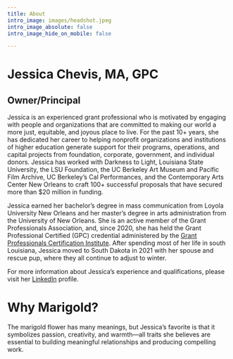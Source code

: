 ```yaml
---
title: About
intro_image: images/headshot.jpeg
intro_image_absolute: false
intro_image_hide_on_mobile: false

---
```


# **Jessica Chevis, MA, GPC** 

## Owner/Principal

Jessica is an experienced grant professional who is motivated by engaging with people and organizations that are committed to making our world a more just, equitable, and joyous place to live. For the past 10+ years, she has dedicated her career to helping nonprofit organizations and institutions of higher education generate support for their programs, operations, and capital projects from foundation, corporate, government, and individual donors. Jessica has worked with Darkness to Light, Louisiana State University, the LSU Foundation, the UC Berkeley Art Museum and Pacific Film Archive, UC Berkeley’s Cal Performances, and the Contemporary Arts Center New Orleans to craft 100+ successful proposals that have secured more than $20 million in funding.

Jessica earned her bachelor’s degree in mass communication from Loyola University New Orleans and her master’s degree in arts administration from the University of New Orleans. She is an active member of the Grant Professionals Association, and, since 2020, she has held the Grant Professional Certified (GPC) credential administered by the [Grant Professionals Certification Institute](https://www.grantcredential.org). After spending most of her life in south Louisiana, Jessica moved to South Dakota in 2021 with her spouse and rescue pup, where they all continue to adjust to winter.

For more information about Jessica’s experience and qualifications, please visit her [LinkedIn](https://www.linkedin.com/in/jessicachevis/) profile.

# **Why Marigold?**

The marigold flower has many meanings, but Jessica’s favorite is that it symbolizes passion, creativity, and warmth—all traits she believes are essential to building meaningful relationships and producing compelling work.
